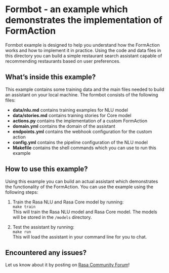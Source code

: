 # Formbot - an example which demonstrates the implementation of FormAction

Formbot example is designed to help you understand how the FormAction works and how
to implement it in practice. Using the code and data files in this directory you
can build a simple restaurant search assistant capable of recommending
restaurants based on user preferences.

## What’s inside this example?

This example contains some training data and the main files needed to build an 
assistant on your local machine. The formbot consists of the following files:

- **data/nlu.md** contains training examples for NLU model  
- **data/stories.md** contains training stories for Core model  
- **actions.py** contains the implementation of a custom FormAction  
- **domain.yml** contains the domain of the assistant  
- **endpoints.yml** contains the webhook configuration for the custom action  
- **config.yml** contains the pipeline configuration of the NLU model  
- **Makefile** contains the shell commands which you can use to run this example  


## How to use this example?

Using this example you can build an actual assistant which demonstrates the
functionality of the FormAction. You can use the example using the following 
steps:

1. Train the Rasa NLU and Rasa Core model by running:  
```make train```  
This will train the Rasa NLU model and Rasa Core model.
The models will be stored in the `/models` directory.

2. Test the assistant by running:  
```make run```  
This will load the assistant in your command line for you to chat.


## Encountered any issues?
Let us know about it by posting on [Rasa Community Forum](https://forum.rasa.com)!
